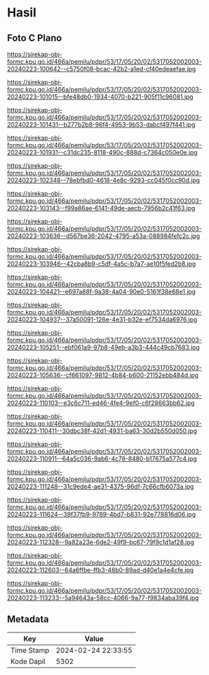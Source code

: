 # Hasil

## Foto C Plano

https://sirekap-obj-formc.kpu.go.id/466a/pemilu/pdpr/53/17/05/20/02/5317052002003-20240223-100642--c5750f08-bcac-42b2-a1ed-cf40edeaefae.jpg

https://sirekap-obj-formc.kpu.go.id/466a/pemilu/pdpr/53/17/05/20/02/5317052002003-20240223-101015--bfe48db0-1934-4070-b221-905f11c96081.jpg

https://sirekap-obj-formc.kpu.go.id/466a/pemilu/pdpr/53/17/05/20/02/5317052002003-20240223-101431--b277b2b8-96f4-4953-9b53-dabcf497f441.jpg

https://sirekap-obj-formc.kpu.go.id/466a/pemilu/pdpr/53/17/05/20/02/5317052002003-20240223-101931--c31dc235-8118-490c-888d-c7364c050e0e.jpg

https://sirekap-obj-formc.kpu.go.id/466a/pemilu/pdpr/53/17/05/20/02/5317052002003-20240223-102348--78ebfbd0-4618-4e8c-9293-cc045f0cc90d.jpg

https://sirekap-obj-formc.kpu.go.id/466a/pemilu/pdpr/53/17/05/20/02/5317052002003-20240223-103143--f99a86ae-6141-49de-aecb-7956b2c41f63.jpg

https://sirekap-obj-formc.kpu.go.id/466a/pemilu/pdpr/53/17/05/20/02/5317052002003-20240223-103636--d567be36-2042-4795-a53a-088984fefc2c.jpg

https://sirekap-obj-formc.kpu.go.id/466a/pemilu/pdpr/53/17/05/20/02/5317052002003-20240223-103946--42cba8b9-c5df-4a5c-b7a7-ae10f5fed2b8.jpg

https://sirekap-obj-formc.kpu.go.id/466a/pemilu/pdpr/53/17/05/20/02/5317052002003-20240223-104421--e697a88f-9a38-4a04-90e0-5161f38e68e1.jpg

https://sirekap-obj-formc.kpu.go.id/466a/pemilu/pdpr/53/17/05/20/02/5317052002003-20240223-104937--37a50091-126e-4e31-b32e-ef7534da6976.jpg

https://sirekap-obj-formc.kpu.go.id/466a/pemilu/pdpr/53/17/05/20/02/5317052002003-20240223-105251--ebf061a9-97b8-49eb-a3b3-444c49cb7683.jpg

https://sirekap-obj-formc.kpu.go.id/466a/pemilu/pdpr/53/17/05/20/02/5317052002003-20240223-105636--cf661097-9812-4b84-b600-21152ebb484d.jpg

https://sirekap-obj-formc.kpu.go.id/466a/pemilu/pdpr/53/17/05/20/02/5317052002003-20240223-110103--e3c6c711-ed46-4fe4-9ef0-c6f28663bb62.jpg

https://sirekap-obj-formc.kpu.go.id/466a/pemilu/pdpr/53/17/05/20/02/5317052002003-20240223-110411--30dbc38f-42d1-4931-ba63-30d2b550d050.jpg

https://sirekap-obj-formc.kpu.go.id/466a/pemilu/pdpr/53/17/05/20/02/5317052002003-20240223-110911--64a5c036-9ab6-4c78-8480-b17675a577c4.jpg

https://sirekap-obj-formc.kpu.go.id/466a/pemilu/pdpr/53/17/05/20/02/5317052002003-20240223-111248--31c9ede4-ae31-4375-96df-7c66cfb6073a.jpg

https://sirekap-obj-formc.kpu.go.id/466a/pemilu/pdpr/53/17/05/20/02/5317052002003-20240223-111624--39f37fb9-9789-4bd7-b831-92e778816d06.jpg

https://sirekap-obj-formc.kpu.go.id/466a/pemilu/pdpr/53/17/05/20/02/5317052002003-20240223-112328--9a82a23e-6de2-49f9-bc67-79f9c1d1af28.jpg

https://sirekap-obj-formc.kpu.go.id/466a/pemilu/pdpr/53/17/05/20/02/5317052002003-20240223-112603--64a6ffbe-ffb3-48b0-89ad-d40e1a4e4cfe.jpg

https://sirekap-obj-formc.kpu.go.id/466a/pemilu/pdpr/53/17/05/20/02/5317052002003-20240223-113233--5a94643a-58cc-4066-9a77-f9834aba39f4.jpg


## Metadata

| Key        | Value               |
| ---------- | ------------------- |
| Time Stamp | 2024-02-24 22:33:55 |
| Kode Dapil | 5302                |



